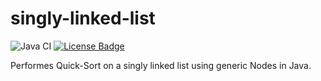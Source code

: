 # singly-linked-list
![Java CI](https://github.com/f-eliks/singly-linked-list/workflows/Java%20CI/badge.svg)
[![License Badge](https://img.shields.io/github/license/f-eliks/singly-linked-list.svg)](https://github.com/f-eliks/singly-linked-list/blob/master/LICENSE)
<p>Performes Quick-Sort on a singly linked list using generic Nodes in Java.</p>

